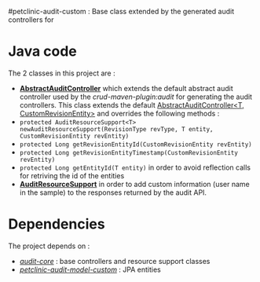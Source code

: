 #petclinic-audit-custom : Base class extended by the generated audit controllers for 

Java code
=========
The 2 classes in this project are :

* [**AbstractAuditController**](src/main/java/com/octo/tools/samples/AbstractAuditController.java) which extends the default abstract audit controller used by the *crud-maven-plugin:audit* for generating the audit controllers. This class extends the default [AbstractAuditController<T, CustomRevisionEntity>](../../audit-core/src/main/java/com/octo/tools/audit/AbstractAuditController.java) and overrides the following methods :
 * ``protected AuditResourceSupport<T> newAuditResourceSupport(RevisionType revType, T entity, CustomRevisionEntity revEntity)``
 * ``protected Long getRevisionEntityId(CustomRevisionEntity revEntity)``
 * ``protected Long getRevisionEntityTimestamp(CustomRevisionEntity revEntity)``
 * ``protected Long getEntityId(T entity)`` in order to avoid reflection calls for retriving the id of the entities
* [**AuditResourceSupport<T extends BaseEntity>**](src/main/java/com/octo/tools/samples/AuditResourceSupport.java) in order to add custom information (user name in the sample) to the responses returned by the audit API.

Dependencies
============
The project depends on :
* [*audit-core*](../../audit-core) : base controllers and resource support classes
* [*petclinic-audit-model-custom*](../petclinic-audit-model-custom) : JPA entities

